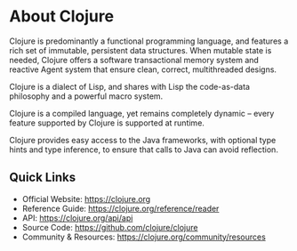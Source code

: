 # About Clojure
Clojure is predominantly a functional programming language, and features a rich set of immutable, persistent data structures. When mutable state is needed, Clojure offers a software transactional memory system and reactive Agent system that ensure clean, correct, multithreaded designs.

Clojure is a dialect of Lisp, and shares with Lisp the code-as-data philosophy and a powerful macro system.

Clojure is a compiled language, yet remains completely dynamic – every feature supported by Clojure is supported at runtime.

Clojure provides easy access to the Java frameworks, with optional type hints and type inference, to ensure that calls to Java can avoid reflection.

## Quick Links

- Official Website: <https://clojure.org>
- Reference Guide: <https://clojure.org/reference/reader>
- API: <https://clojure.org/api/api>
- Source Code: <https://github.com/clojure/clojure>
- Community & Resources: <https://clojure.org/community/resources>
